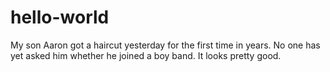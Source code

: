 # hello-world

My son Aaron got a haircut yesterday for the first time in years.
No one has yet asked him whether he joined a boy band.
It looks pretty good.
